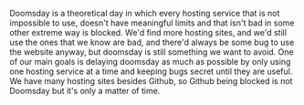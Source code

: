 Doomsday is a theoretical day in which every hosting service that is not impossible to use, doesn't have meaningful limits and that isn't bad in some other extreme way is blocked.
We'd find more hosting sites, and we'd still use the ones that we know are bad, and there'd always be some bug to use the website anyway, but doomsday is still something we want to avoid.
One of our main goals is delaying doomsday as much as possible by only using one hosting service at a time and keeping bugs secret until they are useful. We have many hosting sites besides Github, so Github being blocked is not Doomsday but it's only a matter of time.
